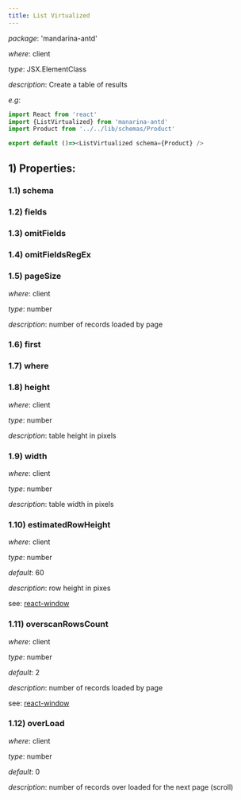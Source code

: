 ```yaml
---
title: List Virtualized
---
```


*package*: 'mandarina-antd'

*where*: client 

*type*: JSX.ElementClass

*description*: Create a table of results

*e.g*:
```typescript jsx
import React from 'react'
import {ListVirtualized} from 'manarina-antd'
import Product from '../../lib/schemas/Product'

export default ()=><ListVirtualized schema={Product} />
```

        
## 1) Properties:

### 1.1) schema
### 1.2) fields
### 1.3) omitFields
### 1.4) omitFieldsRegEx

### 1.5) pageSize

*where*: client 

*type*: number

*description*: number of records loaded by page

### 1.6) first

### 1.7) where

### 1.8) height

*where*: client 

*type*: number

*description*: table height in pixels

### 1.9) width

*where*: client 

*type*: number

*description*: table width in pixels

### 1.10) estimatedRowHeight

*where*: client 

*type*: number

*default*: 60

*description*: row height in pixes

see: [react-window](https://react-window.now.sh/#/api/VariableSizeGrid)

### 1.11) overscanRowsCount


*where*: client 

*type*: number

*default*: 2

*description*: number of records loaded by page

see: [react-window](https://react-window.now.sh/#/api/VariableSizeGrid)

### 1.12) overLoad


*where*: client 

*type*: number

*default*: 0

*description*: number of records over loaded for the next page (scroll)





